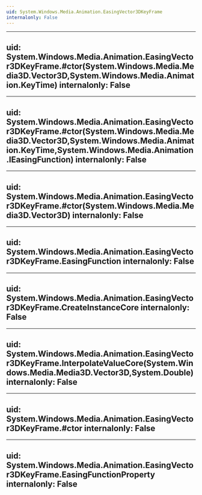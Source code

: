 ```yaml
---
uid: System.Windows.Media.Animation.EasingVector3DKeyFrame
internalonly: False
---
```


---
uid: System.Windows.Media.Animation.EasingVector3DKeyFrame.#ctor(System.Windows.Media.Media3D.Vector3D,System.Windows.Media.Animation.KeyTime)
internalonly: False
---

---
uid: System.Windows.Media.Animation.EasingVector3DKeyFrame.#ctor(System.Windows.Media.Media3D.Vector3D,System.Windows.Media.Animation.KeyTime,System.Windows.Media.Animation.IEasingFunction)
internalonly: False
---

---
uid: System.Windows.Media.Animation.EasingVector3DKeyFrame.#ctor(System.Windows.Media.Media3D.Vector3D)
internalonly: False
---

---
uid: System.Windows.Media.Animation.EasingVector3DKeyFrame.EasingFunction
internalonly: False
---

---
uid: System.Windows.Media.Animation.EasingVector3DKeyFrame.CreateInstanceCore
internalonly: False
---

---
uid: System.Windows.Media.Animation.EasingVector3DKeyFrame.InterpolateValueCore(System.Windows.Media.Media3D.Vector3D,System.Double)
internalonly: False
---

---
uid: System.Windows.Media.Animation.EasingVector3DKeyFrame.#ctor
internalonly: False
---

---
uid: System.Windows.Media.Animation.EasingVector3DKeyFrame.EasingFunctionProperty
internalonly: False
---
